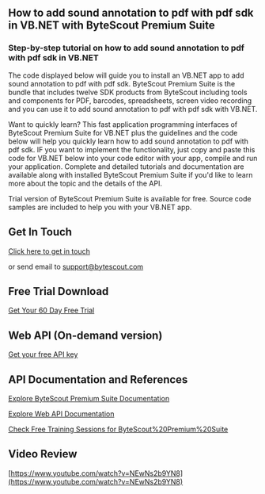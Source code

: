## How to add sound annotation to pdf with pdf sdk in VB.NET with ByteScout Premium Suite

### Step-by-step tutorial on how to add sound annotation to pdf with pdf sdk in VB.NET

The code displayed below will guide you to install an VB.NET app to add sound annotation to pdf with pdf sdk. ByteScout Premium Suite is the bundle that includes twelve SDK products from ByteScout including tools and components for PDF, barcodes, spreadsheets, screen video recording and you can use it to add sound annotation to pdf with pdf sdk with VB.NET.

Want to quickly learn? This fast application programming interfaces of ByteScout Premium Suite for VB.NET plus the guidelines and the code below will help you quickly learn how to add sound annotation to pdf with pdf sdk. IF you want to implement the functionality, just copy and paste this code for VB.NET below into your code editor with your app, compile and run your application. Complete and detailed tutorials and documentation are available along with installed ByteScout Premium Suite if you'd like to learn more about the topic and the details of the API.

Trial version of ByteScout Premium Suite is available for free. Source code samples are included to help you with your VB.NET app.

## Get In Touch

[Click here to get in touch](https://bytescout.zendesk.com/hc/en-us/requests/new?subject=ByteScout%20Premium%20Suite%20Question)

or send email to [support@bytescout.com](mailto:support@bytescout.com?subject=ByteScout%20Premium%20Suite%20Question) 

## Free Trial Download

[Get Your 60 Day Free Trial](https://bytescout.com/download/web-installer?utm_source=github-readme)

## Web API (On-demand version)

[Get your free API key](https://pdf.co/documentation/api?utm_source=github-readme)

## API Documentation and References

[Explore ByteScout Premium Suite Documentation](https://bytescout.com/documentation/index.html?utm_source=github-readme)

[Explore Web API Documentation](https://pdf.co/documentation/api?utm_source=github-readme)

[Check Free Training Sessions for ByteScout%20Premium%20Suite](https://academy.bytescout.com/)

## Video Review

[https://www.youtube.com/watch?v=NEwNs2b9YN8](https://www.youtube.com/watch?v=NEwNs2b9YN8)